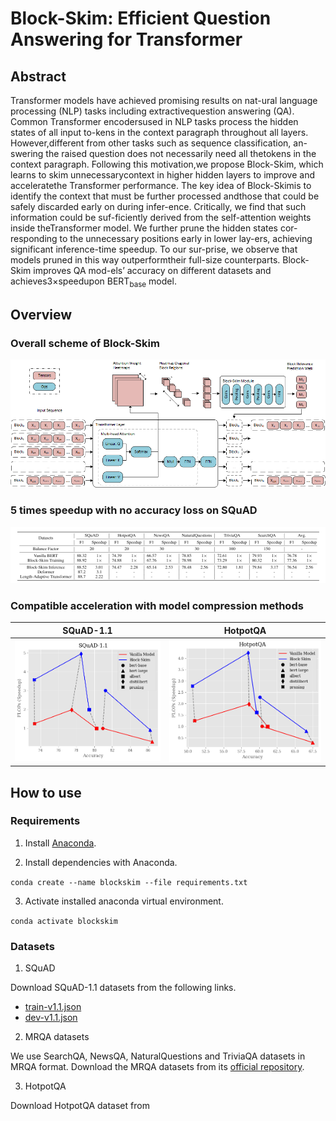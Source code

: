 # Block-Skim: Efficient Question Answering for Transformer

## Abstract
Transformer models have achieved promising results on nat-ural  language  processing  (NLP)  tasks  including  extractivequestion  answering  (QA).  Common  Transformer  encodersused in NLP tasks process the hidden states of all input to-kens in the context paragraph throughout all layers. However,different from other tasks such as sequence classification, an-swering the raised question does not necessarily need all thetokens in the context paragraph. Following this motivation,we propose Block-Skim, which learns to skim unnecessarycontext  in  higher  hidden  layers  to  improve  and  acceleratethe Transformer performance. The key idea of Block-Skimis to identify the context that must be further processed andthose  that  could  be  safely  discarded  early  on  during  infer-ence. Critically, we find that such information could be suf-ficiently  derived  from  the  self-attention  weights  inside  theTransformer model. We further prune the hidden states cor-responding to the unnecessary positions early in lower lay-ers, achieving significant inference-time speedup. To our sur-prise, we observe that models pruned in this way outperformtheir full-size counterparts. Block-Skim improves QA mod-els’ accuracy on different datasets and achieves3×speedupon BERT<sub>base</sub> model.

## Overview
### Overall scheme of Block-Skim
![](fig/schematic.png)
### 5 times speedup with no accuracy loss on SQuAD
![](fig/results.png)
### Compatible acceleration with model compression methods
SQuAD-1.1            |  HotpotQA
:-------------------------:|:-------------------------:
![](fig/speedup_squad.png)  |  ![](fig/speedup_hotpot.png)

## How to use

### Requirements

1. Install [Anaconda](https://www.anaconda.com/products/individual-d). 

2. Install dependencies with Anaconda. 

``` conda create --name blockskim --file requirements.txt ```

3. Activate installed anaconda virtual environment.

` conda activate blockskim `

### Datasets

1. SQuAD
   
Download SQuAD-1.1 datasets from the following links.

* [train-v1.1.json](https://rajpurkar.github.io/SQuAD-explorer/dataset/train-v1.1.json)
* [dev-v1.1.json](https://rajpurkar.github.io/SQuAD-explorer/dataset/dev-v1.1.json)

2. MRQA datasets

We use SearchQA, NewsQA, NaturalQuestions and TriviaQA datasets in MRQA format. Download the MRQA datasets from its [official repository](https://github.com/mrqa/MRQA-Shared-Task-2019).

3. HotpotQA
   
Download HotpotQA dataset from 